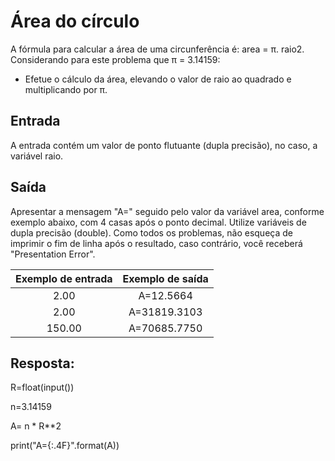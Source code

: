 # Área do círculo

A fórmula para calcular a área de uma circunferência é: area = π. raio2. Considerando para este problema que π = 3.14159:

- Efetue o cálculo da área, elevando o valor de raio ao quadrado e multiplicando por π.

## Entrada

A entrada contém um valor de ponto flutuante (dupla precisão), no caso, a variável raio.

## Saída

Apresentar a mensagem "A=" seguido pelo valor da variável area, conforme exemplo abaixo, com 4 casas após o ponto decimal. Utilize variáveis de dupla precisão (double). Como todos os problemas, não esqueça de imprimir o fim de linha após o resultado, caso contrário, você receberá "Presentation Error".

|           **Exemplo de entrada**          |           **Exemplo de saída**          |
|:-----------------------------------------:|:---------------------------------------:|
|2.00                                       |A=12.5664                                |
|2.00                                       |A=31819.3103                             |
|150.00                                     |A=70685.7750                             |



## Resposta: 

R=float(input())

n=3.14159

A= n * R**2

print("A={:.4F}".format(A))